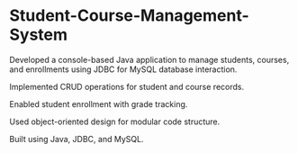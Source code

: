 # Student-Course-Management-System
Developed a console-based Java application to manage students, courses, and enrollments using JDBC for MySQL database interaction.

Implemented CRUD operations for student and course records.

Enabled student enrollment with grade tracking.

Used object-oriented design for modular code structure.

Built using Java, JDBC, and MySQL.
